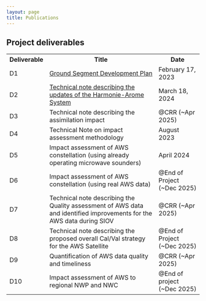 ```yaml
---
layout: page
title: Publications
---
```



## Project deliverables

<table align="center">
  <tr><th align="center">Deliverable</th><th align="center">Title</th><th align="center">Date</th></tr>
  <tr><td>D1</td><td>
  <a href="https://zenodo.org/doi/10.5281/zenodo.10782613">Ground Segment Development Plan</a>
  </td><td>February 17, 2023</td></tr>
  <tr><td>D2</td><td>
  <a href="https://zenodo.org/doi/10.5281/zenodo.10878879">
  Technical note describing the updates of the Harmonie-Arome System</a>
  </td><td>March 18, 2024</td></tr>
  <tr><td>D3</td><td>Technical note describing the assimilation impact</td><td>@CRR (~Apr 2025)</td></tr>
  <tr><td>D4</td><td>Technical Note on impact assessment methodology</td><td>August 2023</td></tr>
  
  <tr><td>D5</td><td>Impact assessment of AWS constellation (using already operating microwave sounders)</td><td>April 2024</td></tr>
  <tr><td>D6</td><td>Impact assessment of AWS constellation (using real AWS data)</td><td>@End of Project (~Dec 2025)</td></tr>
  <tr><td>D7</td><td>Technical note describing the Quality assessment of AWS data and identified improvements for the AWS data during SIOV</td><td>@CRR (~Apr 2025)</td></tr>
  <tr><td>D8</td><td>Technical note describing the proposed overall Cal/Val strategy for the AWS Satellite</td><td>@End of Project (~Dec 2025)</td></tr>
  <tr><td>D9</td><td>Quantification of AWS data quality and timeliness</td><td>@CRR (~Apr 2025)</td></tr>
  <tr><td>D10</td><td>Impact assessment of AWS to regional NWP and NWC</td><td>@End of project (~Dec 2025)</td></tr>  
</table>
